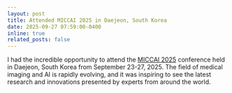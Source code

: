 ```yaml
---
layout: post
title: Attended MICCAI 2025 in Daejeon, South Korea
date: 2025-09-27 07:59:00-0400
inline: true
related_posts: false
---
```

I had the incredible opportunity to attend the [MICCAI 2025](https://conferences.miccai.org/2025/en/default.asp) conference held in Daejeon, South Korea from September 23-27, 2025. The field of medical imaging and AI is rapidly evolving, and it was inspiring to see the latest research and innovations presented by experts from around the world.